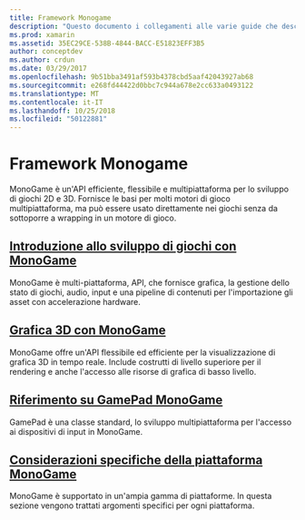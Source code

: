```yaml
---
title: Framework Monogame
description: "Questo documento i collegamenti alle varie guide che descrivono lo sviluppo di giochi con MonoGame: una panoramica, discussioni su gamepad e la grafica 3D e un'occhiata a considerazioni specifiche della piattaforma."
ms.prod: xamarin
ms.assetid: 35EC29CE-538B-4844-BACC-E51823EFF3B5
author: conceptdev
ms.author: crdun
ms.date: 03/29/2017
ms.openlocfilehash: 9b51bba3491af593b4378cbd5aaf42043927ab68
ms.sourcegitcommit: e268fd44422d0bbc7c944a678e2cc633a0493122
ms.translationtype: MT
ms.contentlocale: it-IT
ms.lasthandoff: 10/25/2018
ms.locfileid: "50122881"
---
```

# <a name="monogame-framework"></a>Framework Monogame

MonoGame è un'API efficiente, flessibile e multipiattaforma per lo sviluppo di giochi 2D e 3D. Fornisce le basi per molti motori di gioco multipiattaforma, ma può essere usato direttamente nei giochi senza da sottoporre a wrapping in un motore di gioco.

## <a name="introduction-to-game-development-with-monogamegraphics-gamesmonogameintroductionindexmd"></a>[Introduzione allo sviluppo di giochi con MonoGame](~/graphics-games/monogame/introduction/index.md)

MonoGame è multi-piattaforma, API, che fornisce grafica, la gestione dello stato di giochi, audio, input e una pipeline di contenuti per l'importazione gli asset con accelerazione hardware.

## <a name="3d-graphics-with-monogamegraphics-gamesmonogame3dindexmd"></a>[Grafica 3D con MonoGame](~/graphics-games/monogame/3d/index.md)

MonoGame offre un'API flessibile ed efficiente per la visualizzazione di grafica 3D in tempo reale. Include costrutti di livello superiore per il rendering e anche l'accesso alle risorse di grafica di basso livello.

## <a name="monogame-gamepad-referencegraphics-gamesmonogameinputmd"></a>[Riferimento su GamePad MonoGame](~/graphics-games/monogame/input.md)

GamePad è una classe standard, lo sviluppo multipiattaforma per l'accesso ai dispositivi di input in MonoGame.

## <a name="monogame-platform-specific-considerationsgraphics-gamesmonogameplatformsindexmd"></a>[Considerazioni specifiche della piattaforma MonoGame](~/graphics-games/monogame/platforms/index.md)

MonoGame è supportato in un'ampia gamma di piattaforme. In questa sezione vengono trattati argomenti specifici per ogni piattaforma.

